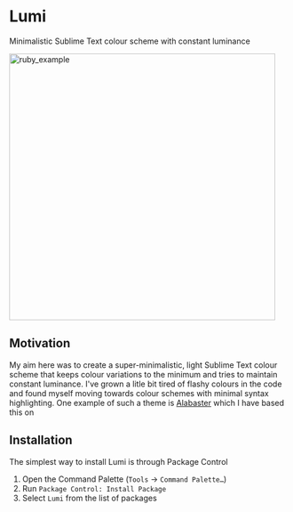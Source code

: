 # Lumi

Minimalistic Sublime Text colour scheme with constant luminance

<img width="479" alt="ruby_example" src="https://user-images.githubusercontent.com/3882931/149409144-4e73d7b1-0d97-43bb-864e-81e58f7f2ce6.png">

## Motivation

My aim here was to create a super-minimalistic, light Sublime Text colour scheme
that keeps colour variations to the minimum and tries to maintain constant
luminance. I've grown a litle bit tired of flashy colours in the code and found
myself moving towards colour schemes with minimal syntax highlighting.
One example of such a theme is
[Alabaster](https://github.com/tonsky/sublime-scheme-alabaster)
which I have based this on

## Installation

The simplest way to install Lumi is through Package Control

1. Open the Command Palette (`Tools` → `Command Palette…`)
2. Run `Package Control: Install Package`
3. Select `Lumi` from the list of packages
